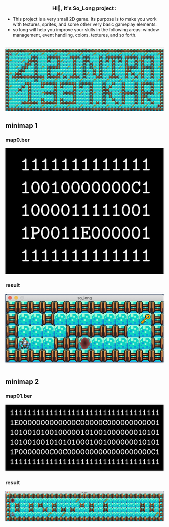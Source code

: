 ### <p align="center"><b>Hi👋, It's So_Long project :</b></p>

- This project is a very small 2D game.
Its purpose is to make you work with textures, sprites,
and some other very basic gameplay elements.
- so long will help you improve your skills in the following areas: window management,
event handling, colors, textures, and so forth.

</br>

<img src="./map.42.png" />
</br>

<div>
  <h2>minimap 1</h2>
  <h3>map0.ber</h3>
  <img src="map1.ber.png" alert="map0.ber"/>
  <h3>result</h3>
  <img src="map1.rez.png" alert="map0.ber"/>
</div>
</br>
<div>
  <h2>minimap 2</h2>
  <h3>map01.ber</h3>
  <img src="map01.ber.png" alert="map01.ber"/>
  <h3>result</h3>
  <img src="map01.rez.png" alert="map01.ber"/>
</div>

